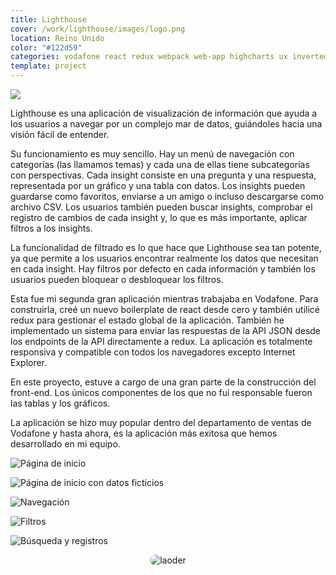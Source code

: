 ```yaml
---
title: Lighthouse
cover: /work/lighthouse/images/logo.png
location: Reino Unido
color: "#122d59"
categories: vodafone react redux webpack web-app highcharts ux inverted featured
template: project
---
```


<style>
.loader {
  border-radius: 100px;
}
</style>

![](/work/lighthouse/images/1.png)

Lighthouse es una aplicación de visualización de información que ayuda a los usuarios a navegar por un complejo mar de datos, guiándoles hacia una visión fácil de entender.

Su funcionamiento es muy sencillo. Hay un menú de navegación con categorías (las llamamos temas) y cada una de ellas tiene subcategorías con perspectivas. Cada insight consiste en una pregunta y una respuesta, representada por un gráfico y una tabla con datos. Los insights pueden guardarse como favoritos, enviarse a un amigo o incluso descargarse como archivo CSV. Los usuarios también pueden buscar insights, comprobar el registro de cambios de cada insight y, lo que es más importante, aplicar filtros a los insights.

La funcionalidad de filtrado es lo que hace que Lighthouse sea tan potente, ya que permite a los usuarios encontrar realmente los datos que necesitan en cada insight. Hay filtros por defecto en cada información y también los usuarios pueden bloquear o desbloquear los filtros.

Esta fue mi segunda gran aplicación mientras trabajaba en Vodafone. Para construirla, creé un nuevo boilerplate de react desde cero y también utilicé redux para gestionar el estado global de la aplicación. También he implementado un sistema para enviar las respuestas de la API JSON desde los endpoints de la API directamente a redux. La aplicación es totalmente responsiva y compatible con todos los navegadores excepto Internet Explorer.

En este proyecto, estuve a cargo de una gran parte de la construcción del front-end. Los únicos componentes de los que no fui responsable fueron las tablas y los gráficos.

La aplicación se hizo muy popular dentro del departamento de ventas de Vodafone y hasta ahora, es la aplicación más exitosa que hemos desarrollado en mi equipo.

![](/work/lighthouse/images/2.jpg "Página de inicio")

![](/work/lighthouse/images/3.jpg "Página de inicio con datos ficticios")

![](/work/lighthouse/images/4.jpg "Navegación")

![](/work/lighthouse/images/5.jpg "Filtros")

![](/work/lighthouse/images/6.jpg "Búsqueda y registros")

<p style="text-align: center">
  <img class="loader" src="/work/lighthouse/images/loader.gif" alt="laoder" />
</p>
